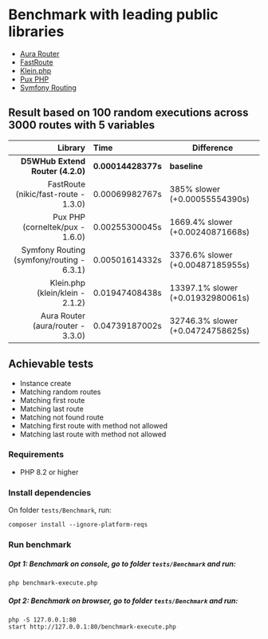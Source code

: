# Benchmark with leading public libraries

- [Aura Router](https://github.com/auraphp/Aura.Router)
- [FastRoute](https://github.com/nikic/FastRoute)
- [Klein.php](https://github.com/klein/klein.php)
- [Pux PHP](https://github.com/c9s/Pux)
- [Symfony Routing](https://github.com/symfony/routing)

## Result based on 100 random executions across 3000 routes with 5 variables

|                                   Library | Time               | Difference                        |
|------------------------------------------:|:-------------------|-----------------------------------|
|          **D5WHub Extend Router (4.2.0)** | **0.00014428377s** | **baseline**                      |
|      FastRoute (nikic/fast-route - 1.3.0) | 0.00069982767s     | 385% slower (+0.00055554390s)     |
|           Pux PHP (corneltek/pux - 1.6.0) | 0.00255300045s     | 1669.4% slower (+0.00240871668s)  |
| Symfony Routing (symfony/routing - 6.3.1) | 0.00501614332s     | 3376.6% slower (+0.00487185955s)  |
|           Klein.php (klein/klein - 2.1.2) | 0.01947408438s     | 13397.1% slower (+0.01932980061s) |
|         Aura Router (aura/router - 3.3.0) | 0.04739187002s     | 32746.3% slower (+0.04724758625s) |

## Achievable tests

- Instance create
- Matching random routes
- Matching first route
- Matching last route
- Matching not found route
- Matching first route with method not allowed
- Matching last route with method not allowed

### Requirements

- PHP 8.2 or higher

### Install dependencies

On folder `tests/Benchmark`, run:

```shell
composer install --ignore-platform-reqs
```

### Run benchmark

##### Opt 1: Benchmark on console, go to folder `tests/Benchmark` and run:

```shell
php benchmark-execute.php
```

##### Opt 2: Benchmark on browser, go to folder `tests/Benchmark` and run:

```shell
php -S 127.0.0.1:80
start http://127.0.0.1:80/benchmark-execute.php
```